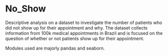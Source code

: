 # No_Show
Descriptive analysis on a dataset to investigate the number of patients who did not show up for their appointment and why.
The dataset collects information from 100k medical appointments in Brazil and is focused on the question of whether or not 
patients show up for their appointment. 

Modules used are majorly pandas and seaborn.
